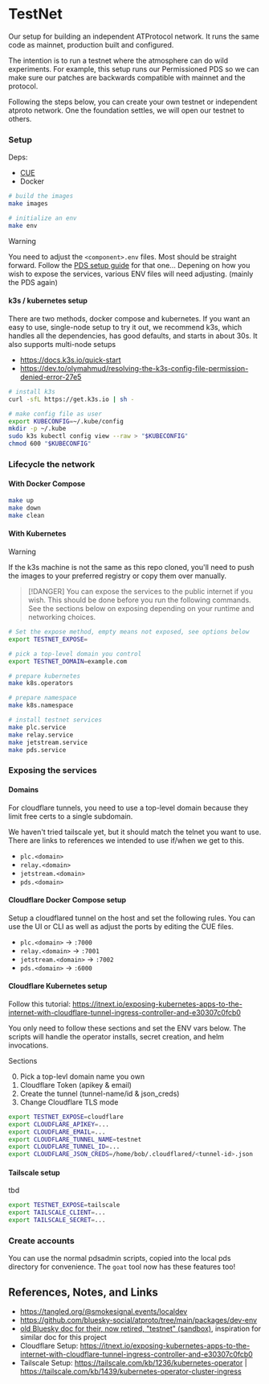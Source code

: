 # TestNet

Our setup for building an independent ATProtocol network.
It runs the same code as mainnet, production built and configured.

The intention is to run a testnet where the atmosphere can do wild experiments.
For example, this setup runs our Permissioned PDS so we can make sure 
our patches are backwards compatible with mainnet and the protocol.

Following the steps below, you can create your own testnet or independent atproto network.
One the foundation settles, we will open our testnet to others.

### Setup

Deps:

- [CUE](https://cuelang.org)
- Docker

```sh
# build the images
make images

# initialize an env
make env
```

> [!WARNING]
> You need to adjust the `<component>.env` files. Most should be straight forward.
> Follow the [PDS setup guide](https://github.com/bluesky-social/pds/blob/main/README.md) for that one...
> Depening on how you wish to expose the services, various ENV files will need adjusting. (mainly the PDS again)


#### k3s / kubernetes setup

There are two methods, docker compose and kubernetes.
If you want an easy to use, single-node setup to try it out,
we recommend k3s, which handles all the dependencies,
has good defaults, and starts in about 30s.
It also supports multi-node setups

- https://docs.k3s.io/quick-start
- https://dev.to/olymahmud/resolving-the-k3s-config-file-permission-denied-error-27e5

```sh
# install k3s
curl -sfL https://get.k3s.io | sh -

# make config file as user
export KUBECONFIG=~/.kube/config
mkdir -p ~/.kube
sudo k3s kubectl config view --raw > "$KUBECONFIG"
chmod 600 "$KUBECONFIG"
```


### Lifecycle the network

#### With Docker Compose

```sh
make up
make down
make clean
```

#### With Kubernetes

> [!WARNING]
> If the k3s machine is not the same as this repo cloned,
> you'll need to push the images to your preferred registry or copy them over manually.


> [!DANGER]
> You can expose the services to the public internet if you wish.
> This should be done before you run the following commands.
> See the sections below on exposing depending on your runtime and networking choices.

```sh
# Set the expose method, empty means not exposed, see options below
export TESTNET_EXPOSE=

# pick a top-level domain you control
export TESTNET_DOMAIN=example.com

# prepare kubernetes
make k8s.operators

# prepare namespace
make k8s.namespace

# install testnet services
make plc.service
make relay.service
make jetstream.service
make pds.service
```

### Exposing the services

#### Domains

For cloudflare tunnels, you need to use a top-level domain
because they limit free certs to a single subdomain.

We haven't tried tailscale yet, but it should match the telnet you want to use.
There are links to references we intended to use if/when we get to this.

- `plc.<domain>`
- `relay.<domain>`
- `jetstream.<domain>`
- `pds.<domain>`

#### Cloudflare Docker Compose setup

Setup a cloudflared tunnel on the host and set the following rules.
You can use the UI or CLI as well as adjust the ports by editing the CUE files.

- `plc.<domain>` -> `:7000`
- `relay.<domain>` -> `:7001`
- `jetstream.<domain>` -> `:7002`
- `pds.<domain>` -> `:6000`

#### Cloudflare Kubernetes setup

Follow this tutorial: https://itnext.io/exposing-kubernetes-apps-to-the-internet-with-cloudflare-tunnel-ingress-controller-and-e30307c0fcb0

You only need to follow these sections and set the ENV vars below.
The scripts will handle the operator installs, secret creation, and helm invocations.

Sections

0. Pick a top-levl domain name you own
1. Cloudflare Token (apikey & email)
2. Create the tunnel (tunnel-name/id & json_creds)
3. Change Cloudflare TLS mode

```sh
export TESTNET_EXPOSE=cloudflare
export CLOUDFLARE_APIKEY=...
export CLOUDFLARE_EMAIL=...
export CLOUDFLARE_TUNNEL_NAME=testnet
export CLOUDFLARE_TUNNEL_ID=...
export CLOUDFLARE_JSON_CREDS=/home/bob/.cloudflared/<tunnel-id>.json
```


#### Tailscale setup

tbd

```sh
export TESTNET_EXPOSE=tailscale
export TAILSCALE_CLIENT=...
export TAILSCALE_SECRET=...
```

### Create accounts

You can use the normal pdsadmin scripts,
copied into the local pds directory for convenience.
The `goat` tool now has these features too!


## References, Notes, and Links

- https://tangled.org/@smokesignal.events/localdev
- https://github.com/bluesky-social/atproto/tree/main/packages/dev-env
- [old Bluesky doc for their, now retired, "testnet" (sandbox)](https://docs.bsky.app/blog/federation-sandbox), inspiration for similar doc for this project
- Cloudflare Setup: https://itnext.io/exposing-kubernetes-apps-to-the-internet-with-cloudflare-tunnel-ingress-controller-and-e30307c0fcb0
- Tailscale Setup: https://tailscale.com/kb/1236/kubernetes-operator | https://tailscale.com/kb/1439/kubernetes-operator-cluster-ingress


